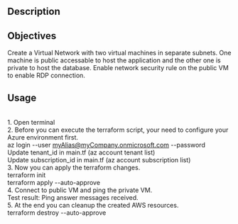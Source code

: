 ## Description


## Objectives
Create a Virtual Network with two virtual machines in separate subnets. One machine is public accessable to host the application and the other one is private to host the database. Enable network security rule on the public VM to enable RDP connection.

## Usage
<br /> 1. Open terminal
<br /> 2. Before you can execute the terraform script, your need to configure your Azure environment first.
<br /> az login --user <myAlias@myCompany.onmicrosoft.com> --password <myPassword>
<br /> Update tenant_id in main.tf (az account tenant list)
<br /> Update subscription_id in main.tf (az account subscription list)
<br /> 3. Now you can apply the terraform changes.
<br /> terraform init
<br /> terraform apply --auto-approve
<br /> 4. Connect to public VM and ping the private VM.
<br /> Test result: Ping answer messages received.
<br /> 5. At the end you can cleanup the created AWS resources.
<br /> terraform destroy --auto-approve

